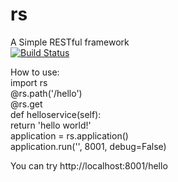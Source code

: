 rs
==
A Simple RESTful framework  
[![Build Status](https://travis-ci.org/gaohao/rs.png?branch=master,staging,production)](http://travis-ci.org/gaohao/rs)  

How to use:  
import rs  
@rs.path('/hello')  
@rs.get  
def helloservice(self):  
	return 'hello world!'  
application = rs.application()  
application.run('', 8001, debug=False)  

You can try http://localhost:8001/hello  

